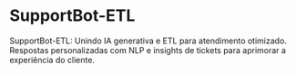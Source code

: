 # SupportBot-ETL
SupportBot-ETL: Unindo IA generativa e ETL para atendimento otimizado. Respostas personalizadas com NLP e insights de tickets para aprimorar a experiência do cliente.
